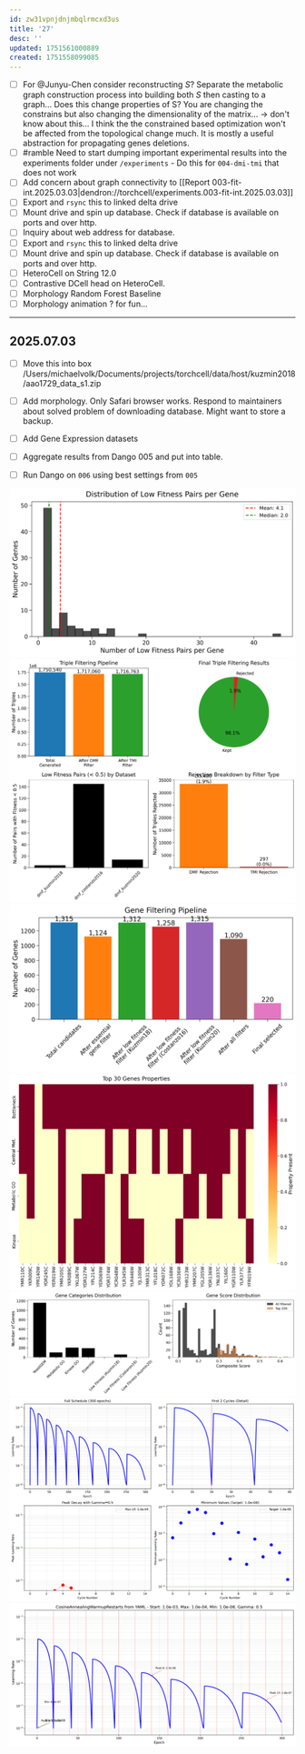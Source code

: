 ```yaml
---
id: zw31vpnjdnjmbqlrmcxd3us
title: '27'
desc: ''
updated: 1751561000889
created: 1751558099085
---
```


- [ ] For @Junyu-Chen consider reconstructing $S$? Separate the metabolic graph construction process into building both $S$ then casting to a graph... Does this change properties of S? You are changing the constrains but also changing the dimensionality of the matrix... → don't know about this... I think the the constrained based optimization won't be affected from the topological change much. It is mostly a useful abstraction for propagating genes deletions.
- [ ] #ramble Need to start dumping important experimental results into the experiments folder under `/experiments` - Do this for `004-dmi-tmi` that does not work
- [ ] Add concern about graph connectivity to [[Report 003-fit-int.2025.03.03|dendron://torchcell/experiments.003-fit-int.2025.03.03]]
- [ ] Export and `rsync` this to linked delta drive
- [ ] Mount drive and spin up database. Check if database is available on ports and over http.
- [ ] Inquiry about web address for database.
- [ ] Export and `rsync` this to linked delta drive
- [ ] Mount drive and spin up database. Check if database is available on ports and over http.
- [ ] HeteroCell on String 12.0
- [ ] Contrastive DCell head on HeteroCell.
- [ ] Morphology Random Forest Baseline
- [ ] Morphology animation ? for fun...

***

## 2025.07.03

- [ ] Move this into box /Users/michaelvolk/Documents/projects/torchcell/data/host/kuzmin2018/aao1729_data_s1.zip

- [ ] Add morphology. Only Safari browser works. Respond to maintainers about solved problem of downloading database. Might want to store a backup.
- [ ] Add Gene Expression datasets

- [ ] Aggregate results from Dango 005 and put into table.

- [ ] Run Dango on `006` using best settings from `005`


![](./assets/images/low_fitness_pairs_distribution_2025-07-03-11-39-38.png)
![](./assets/images/triple_filtering_summary_2025-07-03-11-39-38.png)
![](./assets/images/gene_filtering_pipeline_2025-07-03-11-37-27.png)
![](./assets/images/top_genes_properties_2025-07-03-11-37-27.png)
![](./assets/images/gene_ranking_overview_2025-07-03-11-37-27.png)
![](./assets/images/cosine_annealing_warmup_restarts_detailed_analysis_2025-07-01-14-14-14.png)
![](./assets/images/cosine_annealing_warmup_restarts_lr_schedule_2025-07-01-14-14-13.png)
